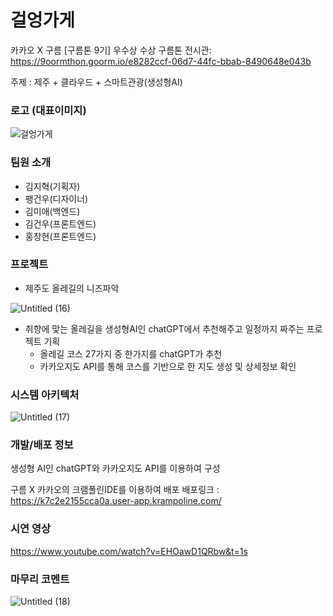# 걸엉가게

카카오 X 구름 [구름톤 9기] 우수상 수상
구름톤 전시관: https://9oormthon.goorm.io/e8282ccf-06d7-44fc-bbab-8490648e043b

주제 : 제주 + 클라우드 + 스마트관광(생성형AI)

### 로고 (대표이미지)

![걸엉가게](https://github.com/9oormthon9th/FE/assets/48922050/6ba7fae5-07c8-4517-b4cf-34e4b508f942)


### 팀원 소개

- 김지혁(기획자)
- 팽건우(디자이너)
- 김미애(백엔드)
- 김건우(프론트엔드)
- 홍창현(프론트엔드)

### 프로젝트

- 제주도 올레길의 니즈파악

![Untitled (16)](https://github.com/9oormthon9th/FE/assets/48922050/3656c6a8-4df5-494d-9033-be7c2324f7fe)


- 취향에 맞는 올레길을 생성형AI인 chatGPT에서 추천해주고 일정까지 짜주는 프로젝트 기획
    - 올레길 코스 27가지 중 한가지를 chatGPT가 추천
    - 카카오지도 API를 통해 코스를 기반으로 한 지도 생성 및 상세정보 확인

### 시스템 아키텍처

![Untitled (17)](https://github.com/9oormthon9th/FE/assets/48922050/9188a01b-5bdd-4182-acd2-c695cf89aca0)


### 개발/배포 정보

생성형 AI인 chatGPT와 카카오지도 API를 이용하여 구성

구름 X 카카오의 크램폴린IDE를 이용하여 배포 배포링크 : https://k7c2e2155cca0a.user-app.krampoline.com/

### 시연 영상

https://www.youtube.com/watch?v=EHOawD1QRbw&t=1s

### 마무리 코멘트

![Untitled (18)](https://github.com/9oormthon9th/FE/assets/48922050/41c19109-3649-4559-a2d0-4f8e0a8740f5)

